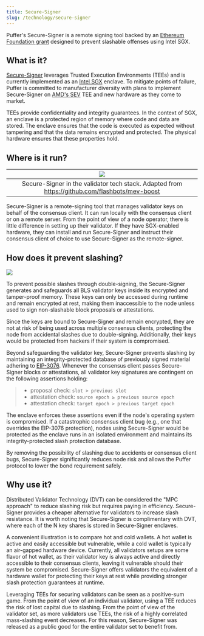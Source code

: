 ```yaml
---
title: Secure-Signer
slug: /technology/secure-signer
---
```


Puffer's Secure-Signer is a remote signing tool backed by an [Ethereum Foundation grant](https://blog.ethereum.org/2023/02/22/allocation-update-q4-22) designed to prevent slashable offenses using Intel SGX.

## What is it?

[Secure-Signer](https://pufferfinance.github.io/secure-signer/) leverages Trusted Execution Environments (TEEs) and is currently implemented as an [Intel SGX](https://www.intel.com/content/www/us/en/developer/tools/software-guard-extensions/overview.html) enclave. To mitigate points of failure, Puffer is committed to manufacturer diversity with plans to implement Secure-Signer on [AMD's SEV](https://developer.amd.com/sev/) TEE and new hardware as they come to market.

TEEs provide confidentiality and integrity guarantees. In the context of SGX, an enclave is a protected region of memory where code and data are stored. The enclave ensures that the code is executed as expected without tampering and that the data remains encrypted and protected. The physical hardware ensures that these properties hold.

## Where is it run?

|                                     ![](/img/mevboost.png)                                     |
| :--------------------------------------------------------------------------------------------: |
| Secure-Signer in the validator tech stack. Adapted from https://github.com/flashbots/mev-boost |

Secure-Signer is a remote-signing tool that manages validator keys on behalf of the consensus client. It can run locally with the consensus client or on a remote server. From the point of view of a node operator, there is little difference in setting up their validator. If they have SGX-enabled hardware, they can install and run Secure-Signer and instruct their consensus client of choice to use Secure-Signer as the remote-signer.

## How does it prevent slashing?

![](/img/secure-signer.png)

To prevent possible slashes through double-signing, the Secure-Signer generates and safeguards all BLS validator keys inside its encrypted and tamper-proof memory. These keys can only be accessed during runtime and remain encrypted at rest, making them inaccessible to the node unless used to sign non-slashable block proposals or attestations.

Since the keys are bound to Secure-Signer and remain encrypted, they are not at risk of being used across multiple consensus clients, protecting the node from accidental slashes due to double-signing. Additionally, their keys would be protected from hackers if their system is compromised.

Beyond safeguarding the validator key, Secure-Signer prevents slashing by maintaining an integrity-protected database of previously signed material adhering to [EIP-3076](https://eips.ethereum.org/EIPS/eip-3076). Whenever the consensus client passes Secure-Signer blocks or attestations, all validator key signatures are contingent on the following assertions holding:

> - proposal check: `slot > previous slot`
> - attestation check: `source epoch ≥ previous source epoch`
> - attestation check: `target epoch > previous target epoch`

The enclave enforces these assertions even if the node's operating system
is compromised. If a catastrophic consensus client bug (e.g., one that overrides the EIP-3076 protection), nodes using Secure-Signer would be protected as the enclave runs in an isolated environment and maintains its integrity-protected slash protection database.

By removing the possibility of slashing due to accidents or consensus client bugs, Secure-Signer significantly reduces node risk and allows the Puffer protocol to lower the bond requirement safely.

## Why use it?

Distributed Validator Technology (DVT) can be considered the "MPC approach" to reduce slashing risk but requires paying in efficiency. Secure-Signer provides a cheaper alternative for validators to increase slash resistance. It is worth noting that Secure-Signer is complimentary with DVT, where each of the N key shares is stored in Secure-Signer enclaves.

A convenient illustration is to compare hot and cold wallets. A hot wallet is active and easily accessible but vulnerable, while a cold wallet is typically an air-gapped hardware device. Currently, all validators setups are some flavor of hot wallet, as their validator key is always active and directly accessible to their consensus clients, leaving it vulnerable should their system be compromised. Secure-Signer offers validators the equivalent of a hardware wallet for protecting their keys at rest while providing stronger slash protection guarantees at runtime.

Leveraging TEEs for securing validators can be seen as a positive-sum game. From the point of view of an individual validator, using a TEE reduces the risk of lost capital due to slashing. From the point of view of the validator set, as more validators use TEEs, the risk of a highly correlated mass-slashing event decreases. For this reason, Secure-Signer was released as a public good for the entire validator set to benefit from.
